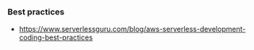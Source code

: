 ### Best practices
- https://www.serverlessguru.com/blog/aws-serverless-development-coding-best-practices